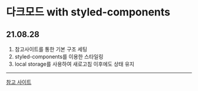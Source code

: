 # 다크모드 with styled-components

## 21.08.28

1. 참고사이트를 통한 기본 구조 세팅
2. styled-components를 이용한 스타일링
3. local storage를 사용하여 새로고침 이후에도 상태 유지

---

[참고 사이트](https://velog.io/@gparkkii/reactdarkmode)
